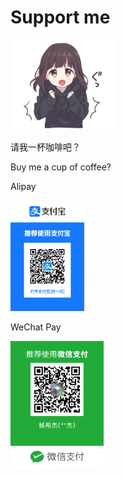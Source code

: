# Support me

<img src="../media/頑張ります.png" style="zoom:45%"/>

请我一杯咖啡吧？ 

Buy me a cup of coffee?

Alipay

<img src="../media/支付宝二维码.jpg" style="zoom:17.29%"/>

WeChat Pay

<img src="../media/微信支付二维码.png" style="zoom:20%"/>